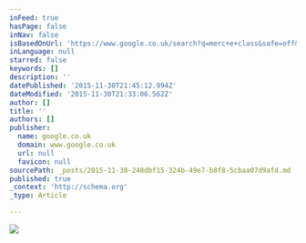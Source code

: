 ```yaml
---
inFeed: true
hasPage: false
inNav: false
isBasedOnUrl: 'https://www.google.co.uk/search?q=merc+e+class&safe=off&source=lnms&tbm=isch&sa=X&ved=0ahUKEwj9p6-CjLnJAhXCPxoKHXsQBj8Q_AUIBygB&biw=1903&bih=876'
inLanguage: null
starred: false
keywords: []
description: ''
datePublished: '2015-11-30T21:45:12.994Z'
dateModified: '2015-11-30T21:33:06.562Z'
author: []
title: ''
authors: []
publisher:
  name: google.co.uk
  domain: www.google.co.uk
  url: null
  favicon: null
sourcePath: _posts/2015-11-30-248dbf15-324b-49e7-b8f8-5cbaa07d9afd.md
published: true
_context: 'http://schema.org'
_type: Article

---
```

![](http://the-grid-user-content.s3-us-west-2.amazonaws.com/9dfa6bef-ec63-4d57-a463-b7f8c8f6b8b0.jpg)